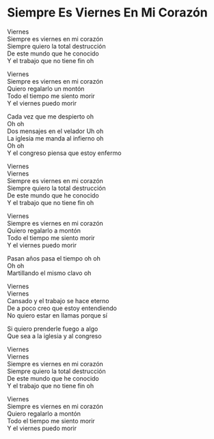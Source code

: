 # Siempre Es Viernes En Mi Corazón  

Viernes  
Siempre es viernes en mi corazón  
Siempre quiero la total destrucción  
De este mundo que he conocido  
Y el trabajo que no tiene fin oh   

Viernes  
Siempre es viernes en mi corazón  
Quiero regalarlo un montón  
Todo el tiempo me siento morir  
Y el viernes puedo morir  

Cada vez que me despierto oh  
Oh oh  
Dos mensajes en el velador
Uh oh  
La iglesia me manda al infierno oh  
Oh oh  
Y el congreso piensa que estoy enfermo  

Viernes  
Viernes  
Siempre es viernes en mi corazón  
Siempre quiero la total destrucción  
De este mundo que he conocido  
Y el trabajo que no tiene fin oh   

Viernes  
Siempre es viernes en mi corazón  
Quiero regalarlo a montón  
Todo el tiempo me siento morir  
Y el viernes puedo morir  

Pasan años pasa el tiempo oh oh  
Oh oh  
Martillando el mismo clavo oh  

Viernes  
Viernes  
Cansado y el trabajo se hace eterno  
De a poco creo que estoy entendiendo  
No quiero estar en llamas porque sí  

Si quiero prenderle fuego a algo  
Que sea a la iglesia y al congreso  

Viernes  
Viernes  
Siempre es viernes en mi corazón  
Siempre quiero la total destrucción  
De este mundo que he conocido  
Y el trabajo que no tiene fin oh   

Viernes  
Siempre es viernes en mi corazón  
Quiero regalarlo a montón  
Todo el tiempo me siento morir  
Y el viernes puedo morir  
